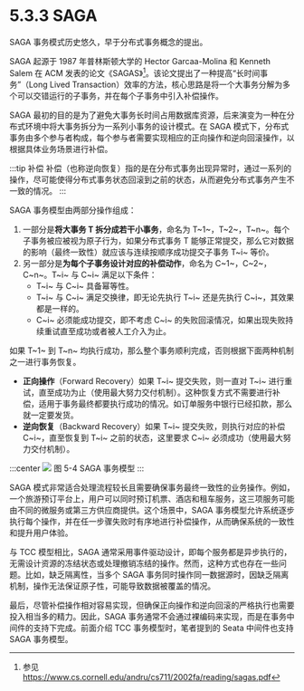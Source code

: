 # 5.3.3 SAGA

SAGA 事务模式历史悠久，早于分布式事务概念的提出。

SAGA 起源于 1987 年普林斯顿大学的 Hector Garcaa-Molina 和 Kenneth Salem 在 ACM 发表的论文《SAGAS》[^1]。该论文提出了一种提高“长时间事务”（Long Lived Transaction）效率的方法，核心思路是将一个大事务分解为多个可以交错运行的子事务，并在每个子事务中引入补偿操作。

SAGA 最初的目的是为了避免大事务长时间占用数据库资源，后来演变为一种在分布式环境中将大事务拆分为一系列小事务的设计模式。在 SAGA 模式下，分布式事务由多个参与者构成，每个参与者需要实现相应的正向操作和逆向回滚操作，以根据具体业务场景进行补偿。

:::tip 补偿
补偿（也称逆向恢复）指的是在分布式事务出现异常时，通过一系列的操作，尽可能使得分布式事务状态回滚到之前的状态，从而避免分布式事务产生不一致的情况。
:::

SAGA 事务模型由两部分操作组成：

1. 一部分是**将大事务 T 拆分成若干小事务**，命名为 T~1~，T~2~，T~n~。每个子事务被应被视为原子行为，如果分布式事务 T 能够正常提交，那么它对数据的影响（最终一致性）就应该与连续按顺序成功提交子事务 T~i~ 等价。
2. 另一部分是**为每个子事务设计对应的补偿动作**，命名为 C~1~，C~2~，C~n~。T~i~ 与 C~i~ 满足以下条件：
	- T~i~ 与 C~i~ 具备幂等性。
	- T~i~ 与 C~i~ 满足交换律，即无论先执行 T~i~ 还是先执行 C~i~，其效果都是一样的。
	- C~i~ 必须能成功提交，即不考虑 C~i~ 的失败回滚情况，如果出现失败持续重试直至成功或者被人工介入为止。

如果 T~1~ 到 T~n~ 均执行成功，那么整个事务顺利完成，否则根据下面两种机制之一进行事务恢复。

- **正向操作**（Forward Recovery）如果 T~i~ 提交失败，则一直对 T~i~ 进行重试，直至成功为止（使用最大努力交付机制）。这种恢复方式不需要进行补偿，适用于事务最终都要执行成功的情况。如订单服务中银行已经扣款，那么就一定要发货。
- **逆向恢复**（Backward Recovery）如果 T~i~ 提交失败，则执行对应的补偿 C~i~，直至恢复到 T~i~ 之前的状态，这里要求 C~i~ 必须成功（使用最大努力交付机制）。

:::center
  ![](../assets/saga.svg)
  图 5-4 SAGA 事务模型
:::

SAGA 模式非常适合处理流程较长且需要确保事务最终一致性的业务操作。例如，一个旅游预订平台上，用户可以同时预订机票、酒店和租车服务，这三项服务可能由不同的微服务或第三方供应商提供。这个场景中，SAGA 事务模型允许系统逐步执行每个操作，并在任一步骤失败时有序地进行补偿操作，从而确保系统的一致性和提升用户体验。

与 TCC 模型相比，SAGA 通常采用事件驱动设计，即每个服务都是异步执行的，无需设计资源的冻结状态或处理撤销冻结的操作。然而，这种方式也存在一些问题。比如，缺乏隔离性，当多个 SAGA 事务同时操作同一数据源时，因缺乏隔离机制，操作无法保证原子性，可能导致数据被覆盖的情况。

最后，尽管补偿操作相对容易实现，但确保正向操作和逆向回滚的严格执行也需要投入相当多的精力。因此，SAGA 事务通常不会通过裸编码来实现，而是在事务中间件的支持下完成。前面介绍 TCC 事务模型时，笔者提到的 Seata 中间件也支持 SAGA 事务模型。

[^1]: 参见 https://www.cs.cornell.edu/andru/cs711/2002fa/reading/sagas.pdf
